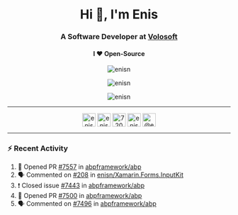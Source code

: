 <h1 align="center">Hi 👋, I'm Enis</h1>
<h3 align="center">A Software Developer at <a href="/volosoft">Volosoft</a></h3>

<h4 align="center"> I ❤ Open-Source</h4>

<p align="center"> <img src="https://komarev.com/ghpvc/?username=enisn" alt="enisn" /> </p>

<p align="center">
<img src="https://github-readme-stats.vercel.app/api/top-langs/?username=enisn&layout=compact" alt="enisn" />
</p>

<p align="center">
<img src="https://github-readme-stats.vercel.app/api?username=enisn&show_icons=true" alt="enisn" />
</p>

<hr />

<p align="center">
<a href="https://dev.to/enisn" target="blank"><img align="center" src="https://cdn.jsdelivr.net/npm/simple-icons@3.0.1/icons/dev-dot-to.svg" alt="enisn" height="30" width="30" /></a>
<a href="https://twitter.com/enisnecipoglu" target="blank"><img align="center" src="https://cdn.jsdelivr.net/npm/simple-icons@3.0.1/icons/twitter.svg" alt="enisnecipoglu" height="30" width="30" /></a>
<a href="https://stackoverflow.com/users/7200126" target="blank"><img align="center" src="https://cdn.jsdelivr.net/npm/simple-icons@3.0.1/icons/stackoverflow.svg" alt="7200126" height="30" width="30" /></a>
<a href="https://instagram.com/enisnecipoglu" target="blank"><img align="center" src="https://cdn.jsdelivr.net/npm/simple-icons@3.0.1/icons/instagram.svg" alt="enisnecipoglu" height="30" width="30" /></a>
<a href="https://medium.com/@enis.necipoglu" target="blank"><img align="center" src="https://cdn.jsdelivr.net/npm/simple-icons@3.0.1/icons/medium.svg" alt="@enis.necipoglu" height="30" width="30" /></a>
</p>

<hr />

### :zap: Recent Activity

<!--START_SECTION:activity-->
1. 💪 Opened PR [#7557](https://github.com/abpframework/abp/pull/7557) in [abpframework/abp](https://github.com/abpframework/abp)
2. 🗣 Commented on [#208](https://github.com/enisn/Xamarin.Forms.InputKit/issues/208) in [enisn/Xamarin.Forms.InputKit](https://github.com/enisn/Xamarin.Forms.InputKit)
3. ❗️ Closed issue [#7443](https://github.com/abpframework/abp/issues/7443) in [abpframework/abp](https://github.com/abpframework/abp)
4. 💪 Opened PR [#7500](https://github.com/abpframework/abp/pull/7500) in [abpframework/abp](https://github.com/abpframework/abp)
5. 🗣 Commented on [#7496](https://github.com/abpframework/abp/issues/7496) in [abpframework/abp](https://github.com/abpframework/abp)
<!--END_SECTION:activity-->
